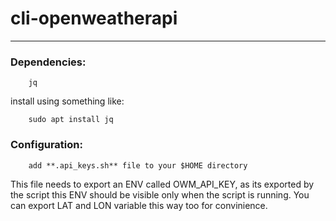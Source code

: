 # cli-openweatherapi

---

### Dependencies:

        jq

install using something like:

        sudo apt install jq

### Configuration:

        add **.api_keys.sh** file to your $HOME directory

This file needs to export an ENV called OWM_API_KEY, as its exported by the script this ENV should be visible only when the script is running. You can export LAT and LON variable this way too for convinience.
